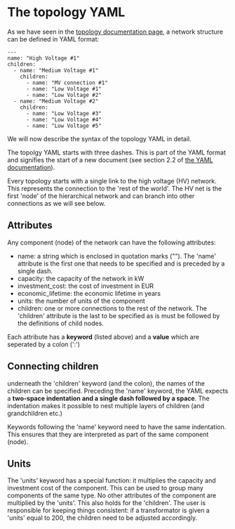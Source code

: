 # The topology YAML

As we have seen in the [topology documentation page](https://github.com/quintel/documentation#topology), a network structure can be defined in YAML format:

```
---
name: "High Voltage #1"
children:
  - name: "Medium Voltage #1"
    children:
      - name: "MV connection #1"
      - name: "Low Voltage #1"
      - name: "Low Voltage #2"
  - name: "Medium Voltage #2"
    children:
      - name: "Low Voltage #3"
      - name: "Low Voltage #4"
      - name: "Low Voltage #5"
```

We will now describe the syntax of the topology YAML in detail.

The topolgy YAML starts with three dashes. This is part of the YAML format and signifies the start of a new document (see section 2.2 of [the YAML documentation](http://www.yaml.org/spec/1.2/spec.html)).

Every topology starts with a single link to the high voltage (HV) network. This represents the connection to the 'rest of the world'. The HV net is the first 'node' of the hierarchical network and can branch into other connections as we will see below.


## Attributes
Any component (node) of the network can have the following attributes:

* name: a string which is enclosed in quotation marks (""). The 'name' attribute is the first one that needs to be specified and is preceded by a single dash.
* capacity: the capacity of the network in kW
* investment_cost: the cost of investment in EUR
* economic_lifetime: the economic lifetime in years
* units: the number of units of the component
* children: one or more connections to the rest of the network. The 'children' attribute is the last to be specified as is must be followed by the definitions of child nodes.

Each attribute has a **keyword** (listed above) and a **value** which are seperated by a colon (':')

## Connecting children
underneath the 'children' keyword (and the colon), the names of the children can be specified. Preceding the 'name' keyword, the YAML expects a **two-space indentation and a single dash followed by a space**. The indentation makes it possible to nest multiple layers of children (and grandchildren etc.)

Keywords following the 'name' keyword need to have the same indentation. This ensures that they are interpreted as part of the same component (node).

## Units
The 'units' keyword has a special function: it multiplies the capacity and investment cost of the component. This can be used to group many components of the same type.
No other attributes of the component are multiplied by the 'units'. This also holds for the 'children'. The user is responsible for keeping things consistent: if a transformator is given a 'units' equal to 200, the children need to be adjusted accordingly.